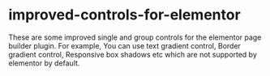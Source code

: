 # improved-controls-for-elementor
These are some improved single and group controls for the elementor page builder plugin. For example, You can use text gradient control, Border gradient control, Responsive box shadows etc which are not supported by elementor by default.
